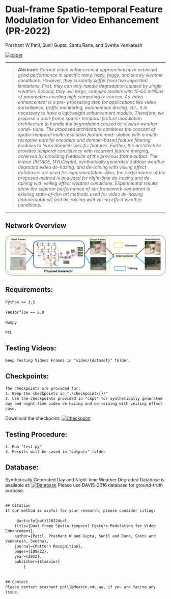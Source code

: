 # Dual-frame Spatio-temporal Feature Modulation for Video Enhancement (PR-2022)
Prashant W Patil, Sunil Gupta, Santu Rana, and Svetha Venkatesh


[![paper](https://img.shields.io/badge/Paper-<COLOR>.svg)](https://drive.google.com/file/d/1V1pmVIA29_gSoiOdfFBzmqBHt-3bcsGQ/view?usp=sharing)


<hr />

> **Abstract:** *Current video enhancement approaches have achieved good performance in specific rainy, hazy, foggy, and snowy weather conditions. However, they currently suffer from two important limitations. First, they can only handle degradation caused by single weather. Second, they use large, complex models with 10–50 millions of parameters needing high computing resources. As video enhancement is a pre- processing step for applications like video surveillance, traffic monitoring, autonomous driving, etc., it is necessary to have a lightweight enhancement module. Therefore, we propose a dual-frame spatio- temporal feature modulation architecture to handle the degradation caused by diverse weather condi- tions. The proposed architecture combines the concept of spatio-temporal multi-resolution feature mod- ulation with a multi-receptive parallel encoders and domain-based feature filtering modules to learn domain-specific features. Further, the architecture provides temporal consistency with recurrent feature merging, achieved by providing feedback of the previous frame output. The indoor (REVIDE, NYUDepth), synthetically generated outdoor weather degraded video de-hazing, and de-raining with veiling effect databases are used for experimentation. Also, the performance of the proposed method is analyzed for night-time de-hazing and de-raining with veiling effect weather conditions. Experimental results show the superior performance of our framework compared to existing state-of-the-art methods used for video de-hazing (indoor/outdoor) and de-raining with veiling effect weather conditions..* 
<hr />

## Network Overview

<img src = 'Overview.jpg'> 

## Requirements:

	Python >= 3.5

	Tensorflow == 2.0

	Numpy

	PIL

## Testing Videos:
	Keep Testing Videos Frames in "video/{dataset}" folder.

## Checkpoints:
	The checkpoints are provided for:
	1. Keep the checkpoints in "./checkpoint/{}/"
	2. Use the checkpoints provided in "ckpt" for synthetically generated day and night-time video de-hazing and de-raining with veiling effect case.

Download the checkpoint: [![Checkpoint](https://img.shields.io/badge/Checkpoint-<COLOR>.svg)](https://drive.google.com/file/d/1jQwxKfTeRclIXJYpM7yA6UI42VvD01tc/view?usp=sharing)

## Testing Procedure:
	1. Run "test.py"
	3. Results will be saved in "outputs" folder

## Database:

Synthetically Generated Day and Night-time Weather Degraded Database is available at: [![Database](https://img.shields.io/badge/Database-<COLOR>.svg)](https://drive.google.com/drive/folders/1bmtJc2098liM0iOVM3Nb3S6xugvoKy_f?usp=sharing)
Please use DAVIS-2016 database for ground-truth purpose.

```

## Citation
If our method is useful for your research, please consider citing:
    
     @article{patil2022dual,
 	title={Dual-frame Spatio-temporal Feature Modulation for Video Enhancement},
  	author={Patil, Prashant W and Gupta, Sunil and Rana, Santu and Venkatesh, Svetha},
  	journal={Pattern Recognition},
  	pages={108822},
  	year={2022},
  	publisher={Elsevier}
        }


## Contact
Please contact prashant.patil@deakin.edu.au, if you are facing any issue.


